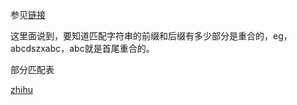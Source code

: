 参见[链接](https://zh.wikipedia.org/wiki/%E5%85%8B%E5%8A%AA%E6%96%AF-%E8%8E%AB%E9%87%8C%E6%96%AF-%E6%99%AE%E6%8B%89%E7%89%B9%E7%AE%97%E6%B3%95)

这里面说到，要知道匹配字符串的前缀和后缀有多少部分是重合的，eg，abcdszxabc，abc就是首尾重合的。

部分匹配表

[zhihu](https://www.zhihu.com/question/21923021)